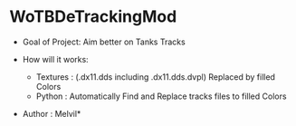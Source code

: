 # WoTBDeTrackingMod
 
- Goal of Project: Aim better on Tanks Tracks

- How will it works:
	- Textures : (.dx11.dds including .dx11.dds.dvpl) Replaced by filled Colors
	- Python : Automatically Find and Replace tracks files to filled Colors
	
- Author : Melvil*